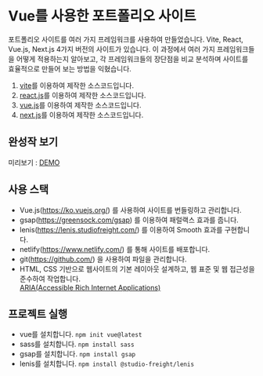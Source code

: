 # Vue를 사용한 포트폴리오 사이트

포트폴리오 사이트를 여러 가지 프레임워크를 사용하여 만들었습니다.
Vite, React, Vue.js, Next.js 4가지 버전의 사이트가 있습니다.
이 과정에서 여러 가지 프레임워크들을 어떻게 적용하는지 알아보고, 
각 프레임워크들의 장단점을 비교 분석하며 사이트를 효율적으로 만들어 보는 방법을 익혔습니다.

1. [vite](https://github.com/SeoeunCho/port2023-vite)를 이용하여 제작한 소스코드입니다. 
2. [react.js](https://github.com/SeoeunCho/port2023-react)를 이용하여 제작한 소스코드입니다. 
3. [vue.js](https://github.com/SeoeunCho/port2023-vue)를 이용하여 제작한 소스코드입니다. 
4. [next.js](https://github.com/SeoeunCho/port2023-next)를 이용하여 제작한 소스코드입니다. 


## 완성작 보기 
미리보기 : [DEMO](https://port2023-vue.netlify.app/)

## 사용 스택
- Vue.js(https://ko.vuejs.org/) 를 사용하여 사이트를 번들링하고 관리합니다.
- gsap(https://greensock.com/gsap) 를 이용하여 패럴랙스 효과를 줍니다.
- lenis(https://lenis.studiofreight.com/) 를 이용하여 Smooth 효과를 구현합니다.
- netlify(https://www.netlify.com/) 를 통해 사이트를 배포합니다.
- git(https://github.com/) 을 사용하여 파일을 관리합니다.
- HTML, CSS 기반으로 웹사이트의 기본 레이아웃 설계하고, 웹 표준 및 웹 접근성을 준수하여 작업합니다. <br />
[ARIA(Accessible Rich Internet Applications)](https://developer.mozilla.org/en-US/docs/Web/Accessibility/ARIA/Roles)

## 프로젝트 실행
- vue를 설치합니다. `npm init vue@latest`
- sass를 설치합니다. `npm install sass`
- gsap를 설치합니다. `npm install gsap`
- lenis를 설치합니다. `npm install @studio-freight/lenis`

